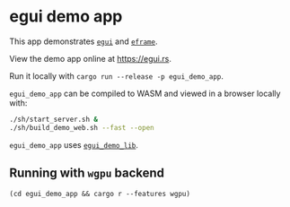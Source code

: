 # egui demo app
This app demonstrates [`egui`](https://github.com/emilk/egui/) and [`eframe`](https://github.com/emilk/egui/tree/master/eframe).

View the demo app online at <https://egui.rs>.

Run it locally with `cargo run --release -p egui_demo_app`.

`egui_demo_app` can be compiled to WASM and viewed in a browser locally with:

```sh
./sh/start_server.sh &
./sh/build_demo_web.sh --fast --open
```

`egui_demo_app` uses [`egui_demo_lib`](https://github.com/emilk/egui/tree/master/egui_demo_lib).


## Running with `wgpu` backend
`(cd egui_demo_app && cargo r --features wgpu)`
